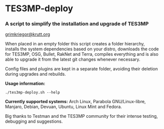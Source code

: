 # TES3MP-deploy

### A script to simplify the installation and upgrade of TES3MP

<grimkriegor@krutt.org>

When placed in an empty folder this script creates a folder hierarchy, installs the system dependencies based on your distro, downloads the code for TES3MP, OSG, Bullet, RakNet and Terra, compiles everything and is also able to upgrade it from the latest git changes whenever necessary.

Config files and plugins are kept in a separate folder, avoiding their deletion during upgrades and rebuilds.

**Usage information:**

    ./tes3mp-deploy.sh --help

**Currently supported systems:** Arch Linux, Parabola GNU/Linux-libre, Manjaro, Debian, Devuan, Ubuntu, Linux Mint and Fedora.

Big thanks to Testman and the TES3MP community for their intense testing, debugging and suggestions.
